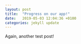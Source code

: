 ```yaml
---
layout: post
title:  "Progress on our app!"
date:   2019-05-03 12:04:36 +0100
categories: jekyll update
---
```


Again, another test post!